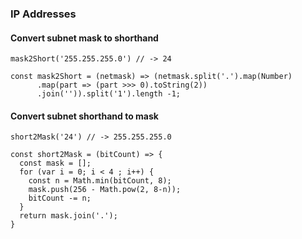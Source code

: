 ### IP Addresses

#### Convert subnet mask to shorthand

`mask2Short('255.255.255.0') // -> 24`

```
const mask2Short = (netmask) => (netmask.split('.').map(Number)
      .map(part => (part >>> 0).toString(2))
      .join('')).split('1').length -1;
```

#### Convert subnet shorthand to mask

`short2Mask('24') // -> 255.255.255.0`

```  
const short2Mask = (bitCount) => {
  const mask = [];
  for (var i = 0; i < 4 ; i++) {
    const n = Math.min(bitCount, 8);
    mask.push(256 - Math.pow(2, 8-n));
    bitCount -= n;
  }
  return mask.join('.');
} 
```
  
